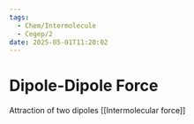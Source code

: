 ```yaml
---
tags:
  - Chem/Intermolecule
  - Cegep/2
date: 2025-05-01T11:20:02
---
```


# Dipole-Dipole Force

Attraction of two dipoles
[[Intermolecular force]]
